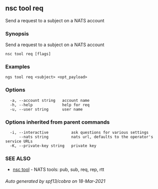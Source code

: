 ## nsc tool req

Send a request to a subject on a NATS account

### Synopsis

Send a request to a subject on a NATS account

```
nsc tool req [flags]
```

### Examples

```
ngs tool req <subject> <opt_payload>
```

### Options

```
  -a, --account string   account name
  -h, --help             help for req
  -u, --user string      user name
```

### Options inherited from parent commands

```
  -i, --interactive          ask questions for various settings
      --nats string          nats url, defaults to the operator's service URLs
  -K, --private-key string   private key
```

### SEE ALSO

* [nsc tool](nsc_tool.md)	 - NATS tools: pub, sub, req, rep, rtt

###### Auto generated by spf13/cobra on 18-Mar-2021
